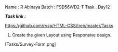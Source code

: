 Name : R Abinaya
Batch : FSD56WD2-T
Task : Day12

***Task link :***

https://github.com/rvsp/HTML-CSS/tree/master/Tasks

1. Create the given Layout using Responsive design.

[Tasks/Survey-Form.png]